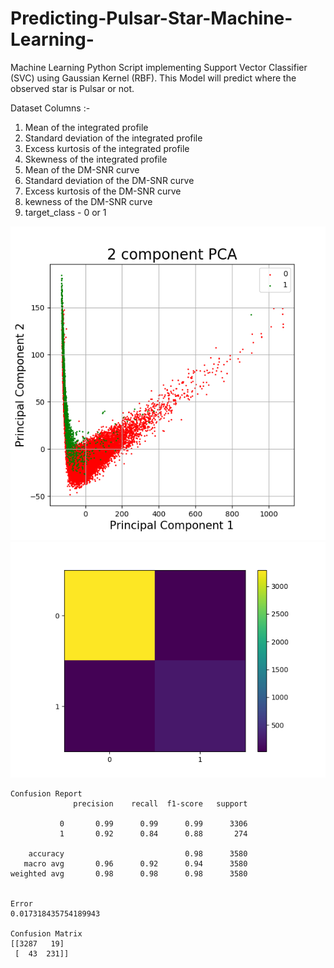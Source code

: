 # Predicting-Pulsar-Star-Machine-Learning-
Machine Learning Python Script implementing Support Vector Classifier (SVC) using Gaussian Kernel (RBF). This Model will predict where the observed star is Pulsar or not. 

Dataset Columns :- 
1. Mean of the integrated profile 
2. Standard deviation of the integrated profile 
3. Excess kurtosis of the integrated profile
4. Skewness of the integrated profile
5. Mean of the DM-SNR curve
6. Standard deviation of the DM-SNR curve
7. Excess kurtosis of the DM-SNR curve
8. kewness of the DM-SNR curve
9. target_class - 0 or 1

![](Figure_2.png)
![](Figure_1.png)

```
Confusion Report
              precision    recall  f1-score   support

           0       0.99      0.99      0.99      3306
           1       0.92      0.84      0.88       274

    accuracy                           0.98      3580
   macro avg       0.96      0.92      0.94      3580
weighted avg       0.98      0.98      0.98      3580


Error
0.017318435754189943

Confusion Matrix
[[3287   19]
 [  43  231]]
```
